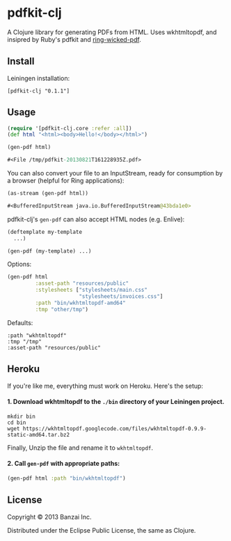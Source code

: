 # pdfkit-clj

A Clojure library for generating PDFs from HTML. Uses wkhtmltopdf, and insipred by Ruby's pdfkit and [ring-wicked-pdf](https://github.com/gberenfield/ring-wicked-pdf).

## Install

Leiningen installation:

```
[pdfkit-clj "0.1.1"]
```

## Usage

```clojure
(require '[pdfkit-clj.core :refer :all])
(def html "<html><body>Hello!</body></html>")

(gen-pdf html)

#<File /tmp/pdfkit-20130821T161228935Z.pdf>
```

You can also convert your file to an InputStream, ready for consumption by a browser (helpful for Ring applications):

```clojure
(as-stream (gen-pdf html))

#<BufferedInputStream java.io.BufferedInputStream@43bda1e0>
```

pdfkit-clj's `gen-pdf` can also accept HTML nodes (e.g. Enlive):

```clojure
(deftemplate my-template
  ...)

(gen-pdf (my-template) ...)
```

Options:

```clojure
(gen-pdf html
         :asset-path "resources/public"
         :stylesheets ["stylesheets/main.css"
                       "stylesheets/invoices.css"]
         :path "bin/wkhtmltopdf-amd64"
         :tmp "other/tmp")
```

Defaults:

```
:path "wkhtmltopdf"
:tmp "/tmp"
:asset-path "resources/public"
```

## Heroku

If you're like me, everything must work on Heroku. Here's the setup:

#### 1. Download wkhtmltopdf to the `./bin` directory of your Leiningen project.

```
mkdir bin
cd bin
wget https://wkhtmltopdf.googlecode.com/files/wkhtmltopdf-0.9.9-static-amd64.tar.bz2
```

Finally, Unzip the file and rename it to `wkhtmltopdf`.

#### 2. Call `gen-pdf` with appropriate paths:

```clojure
(gen-pdf html :path "bin/wkhtmltopdf")
```

## License

Copyright © 2013 Banzai Inc.

Distributed under the Eclipse Public License, the same as Clojure.
